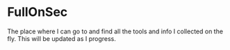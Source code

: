 # FullOnSec

The place where I can go to and find all the tools and info I collected on the fly. This will be updated as I progress. 
